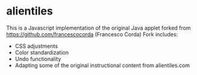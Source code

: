 # alientiles
This is a Javascript implementation of the original Java applet forked from https://github.com/francescocorda (Francesco Corda)
Fork includes:
* CSS adjustments
* Color standardization
* Undo functionality
* Adapting some of the original instructional content from alientiles.com
